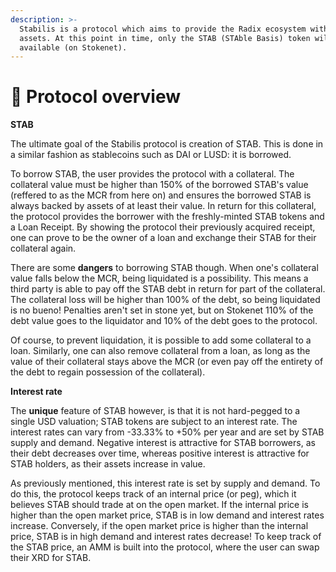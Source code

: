 ```yaml
---
description: >-
  Stabilis is a protocol which aims to provide the Radix ecosystem with stable
  assets. At this point in time, only the STAB (STAble Basis) token will be
  available (on Stokenet).
---
```


# 👋 Protocol overview

**STAB**

The ultimate goal of the Stabilis protocol is creation of STAB. This is done in a similar fashion as stablecoins such as DAI or LUSD: it is borrowed.

To borrow STAB, the user provides the protocol with a collateral. The collateral value must be higher than 150% of the borrowed STAB's value (reffered to as the MCR from here on) and ensures the borrowed STAB is always backed by assets of at least their value. In return for this collateral, the protocol provides the borrower with the freshly-minted STAB tokens and a Loan Receipt. By showing the protocol their previously acquired receipt, one can prove to be the owner of a loan and exchange their STAB for their collateral again.

There are some **dangers** to borrowing STAB though. When one's collateral value falls below the MCR, being liquidated is a possibility. This means a third party is able to pay off the STAB debt in return for part of the collateral. The collateral loss will be higher than 100% of the debt, so being liquidated is no bueno! Penalties aren't set in stone yet, but on Stokenet 110% of the debt value goes to the liquidator and 10% of the debt goes to the protocol.

Of course, to prevent liquidation, it is possible to add some collateral to a loan. Similarly, one can also remove collateral from a loan, as long as the value of their collateral stays above the MCR (or even pay off the entirety of the debt to regain possession of the collateral).

**Interest rate**

The **unique** feature of STAB however, is that it is not hard-pegged to a single USD valuation; STAB tokens are subject to an interest rate. The interest rates can vary from -33.33% to +50% per year and are set by STAB supply and demand. Negative interest is attractive for STAB borrowers, as their debt decreases over time, whereas positive interest is attractive for STAB holders, as their assets increase in value.

As previously mentioned, this interest rate is set by supply and demand. To do this, the protocol keeps track of an internal price (or peg), which it believes STAB should trade at on the open market. If the internal price is higher than the open market price, STAB is in low demand and interest rates increase. Conversely, if the open market price is higher than the internal price, STAB is in high demand and interest rates decrease! To keep track of the STAB price, an AMM is built into the protocol, where the user can swap their XRD for STAB.
